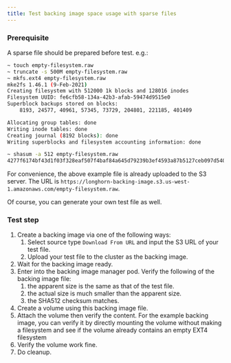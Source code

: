 ```yaml
---
title: Test backing image space usage with sparse files 
---
```


### Prerequisite
A sparse file should be prepared before test. e.g.:
```bash
~ touch empty-filesystem.raw
~ truncate -s 500M empty-filesystem.raw
~ mkfs.ext4 empty-filesystem.raw
mke2fs 1.46.1 (9-Feb-2021)
Creating filesystem with 512000 1k blocks and 128016 inodes
Filesystem UUID: fe6cfb58-134a-42b3-afab-59474d9515e0
Superblock backups stored on blocks:
	8193, 24577, 40961, 57345, 73729, 204801, 221185, 401409

Allocating group tables: done
Writing inode tables: done
Creating journal (8192 blocks): done
Writing superblocks and filesystem accounting information: done

~ shasum -a 512 empty-filesystem.raw
4277f6174bf43d1f03f328eaf507f4baf84a645d79239b3ef4593a87b5127ceb097d540281e1f3557d9ad1d2591135bbcf24db480c1bd732b633b93cf4fe50c9  empty-filesystem.raw
```
For convenience, the above example file is already uploaded to the S3 server. The URL is `https://longhorn-backing-image.s3.us-west-1.amazonaws.com/empty-filesystem.raw`.

Of course, you can generate your own test file as well.

### Test step
1. Create a backing image via one of the following ways:
   1. Select source type `Download From URL` and input the S3 URL of your test file.
   2. Upload your test file to the cluster as the backing image.
2. Wait for the backing image ready.
3. Enter into the backing image manager pod. Verify the following of the backing image file:
   1. the apparent size is the same as that of the test file.
   2. the actual size is much smaller than the apparent size.
   3. the SHA512 checksum matches.
4. Create a volume using this backing image file.
5. Attach the volume then verify the content. 
   For the example backing image, you can verify it by directly mounting the volume without making a filesystem and see if the volume already contains an empty EXT4 filesystem
6. Verify the volume work fine.
7. Do cleanup.
